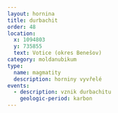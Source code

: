 ```yaml
---
layout: hornina
title: durbachit
order: 48
location:
  x: 1094803
  y: 735855
  text: Votice (okres Benešov)
category: moldanubikum
type:
  name: magmatity
  description: horniny vyvřelé
events:
  - description: vznik durbachitu
    geologic-period: karbon
---
```


